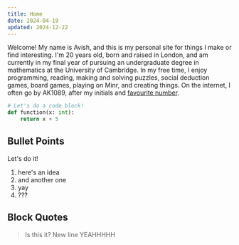 ```yaml
---
title: Home
date: 2024-04-19
updated: 2024-12-22
---
```


Welcome! My name is Avish, and this is my personal site for things I make or find interesting. I'm 20 years old, born and raised in London, and am currently in my final year of pursuing an undergraduate degree in mathematics at the University of Cambridge. In my free time, I enjoy programming, reading, making and solving puzzles, social deduction games, board games, playing on Minr, and creating things. On the internet, I often go by AK1089, after my initials and [favourite number](https://en.wikipedia.org/wiki/1089_%28number%29#In_magic).

```python
# Let's do a code block!
def function(x: int):
    return x + 5
```

## Bullet Points

Let's do it!

1. here's an idea
2. and another one
3. yay
4. ???


## Block Quotes

> Is this it?
> New line
> YEAHHHHH